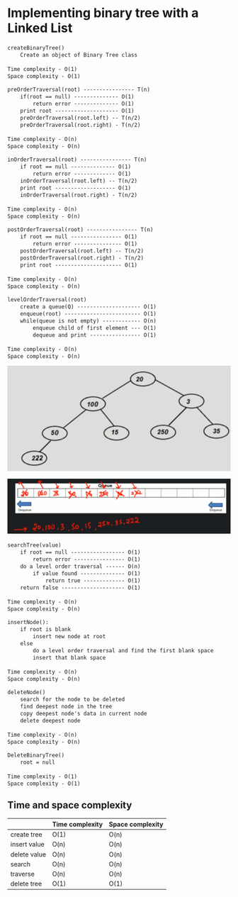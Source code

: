 # Implementing binary tree with a Linked List

```
createBinaryTree()
    Create an object of Binary Tree class

Time complexity - O(1)
Space complexity - O(1)
```

```
preOrderTraversal(root) ---------------- T(n)
    if(root == null) -------------- O(1)
        return error -------------- O(1)
    print root -------------------- O(1)
    preOrderTraversal(root.left) -- T(n/2)
    preOrderTraversal(root.right) - T(n/2)

Time complexity - O(n)
Space complexity - O(n)
```

```
inOrderTraversal(root) ---------------- T(n)
    if root == null -------------- O(1)
        return error ------------- O(1)
    inOrderTraversal(root.left) -- T(n/2)
    print root ------------------- O(1)
    inOrderTraversal(root.right) - T(n/2)

Time complexity - O(n)
Space complexity - O(n)
```

```
postOrderTraversal(root) ---------------- T(n)
    if root == null ---------------- O(1)
        return error --------------- O(1)
    postOrderTraversal(root.left) -- T(n/2)
    postOrderTraversal(root.right) - T(n/2)
    print root --------------------- O(1)

Time complexity - O(n)
Space complexity - O(n)
```

```
levelOrderTraversal(root)
    create a queue(Q) -------------------- O(1)
    enqueue(root) ------------------------ O(1)
    while(queue is not empty) ------------ O(n)
        enqueue child of first element --- O(1)
        dequeue and print ---------------- O(1)

Time complexity - O(n)
Space complexity - O(n)
```
![](../../images/2019-07-18-15-05-48.png)

![](../../images/2019-07-18-15-21-35.png)

```
searchTree(value)
    if root == null ----------------- O(1)
        return error ---------------- O(1)
    do a level order traversal ------ O(n)
        if value found -------------- O(1)
            return true ------------- O(1)
    return false -------------------- O(1)

Time complexity - O(n)
Space complexity - O(n)
```

```
insertNode():
    if root is blank
        insert new node at root
    else
        do a level order traversal and find the first blank space
        insert that blank space

Time complexity - O(n)
Space complexity - O(n)
```

```
deleteNode()
    search for the node to be deleted
    find deepest node in the tree
    copy deepest node's data in current node
    delete deepest node

Time complexity - O(n)
Space complexity - O(n)
```

```
DeleteBinaryTree()
    root = null

Time complexity - O(1)
Space complexity - O(1)
```

## Time and space complexity

|              | Time complexity | Space complexity |
|--------------|-----------------|------------------|
| create tree | O(1)            | O(n)             |
| insert value      | O(n)            | O(n)             |
| delete value      | O(n)            | O(n)             |
| search         | O(n)            | O(n)             |
| traverse      | O(n)            | O(n)             |
| delete tree       | O(1)            | O(1)             |